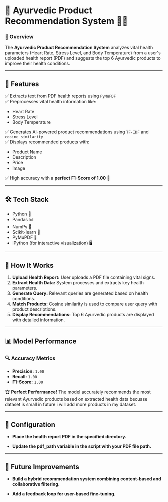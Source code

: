 # 🌿 Ayurvedic Product Recommendation System 🧘‍♂️

### 📄 Overview
The **Ayurvedic Product Recommendation System** analyzes vital health parameters (Heart Rate, Stress Level, and Body Temperature) from a user's uploaded health report (PDF) and suggests the top 6 Ayurvedic products to improve their health conditions.

---

## 🚀 Features
✅ Extracts text from PDF health reports using `PyMuPDF`  
✅ Preprocesses vital health information like:
- Heart Rate
- Stress Level
- Body Temperature  

✅ Generates AI-powered product recommendations using `TF-IDF` and `cosine similarity`  
✅ Displays recommended products with:
- Product Name
- Description
- Price
- Image  

✅ High accuracy with a **perfect F1-Score of 1.00** 🎯

---

## 🛠️ Tech Stack
- Python 🐍
- Pandas 📊
- NumPy 🔢
- Scikit-learn 🤖
- PyMuPDF 📄
- IPython (for interactive visualization) 🖥️

---

## 📡 How It Works
1. **Upload Health Report:** User uploads a PDF file containing vital signs.
2. **Extract Health Data:** System processes and extracts key health parameters.
3. **Generate Query:** Relevant queries are generated based on health conditions.
4. **Match Products:** Cosine similarity is used to compare user query with product descriptions.
5. **Display Recommendations:** Top 6 Ayurvedic products are displayed with detailed information.

---

## 📊 Model Performance

### 🔍 Accuracy Metrics
- **Precision:** `1.00`
- **Recall:** `1.00`
- **F1-Score:** `1.00`

🏆 **Perfect Performance!** The model accurately recommends the most relevant Ayurvedic products based on extracted health data becuase dataset is small in future i will add more products in my dataset.

---


## 📝 Configuration


- **Place the health report PDF in the specified directory.** 


- **Update the pdf_path variable in the script with your PDF file path.** 
---


## 🤖 Future Improvements


- **Build a hybrid recommendation system combining content-based and collaborative filtering.** 


- **Add a feedback loop for user-based fine-tuning.** 


